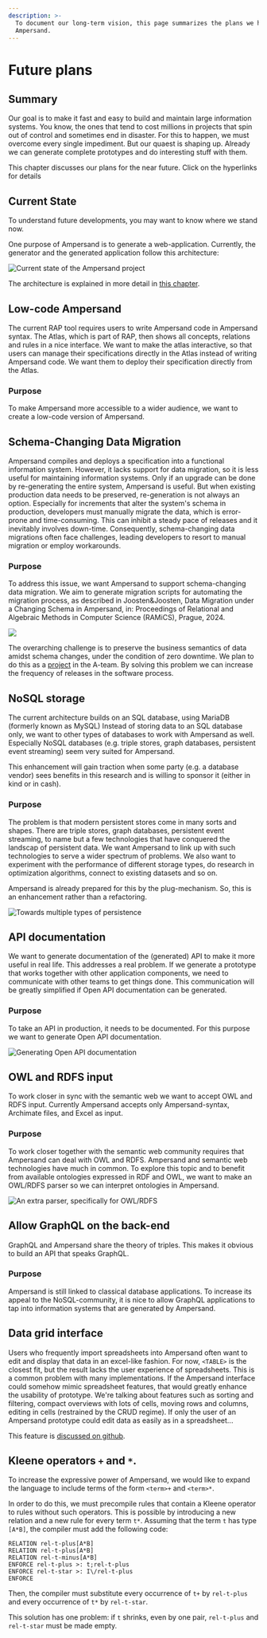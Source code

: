 ```yaml
---
description: >-
  To document our long-term vision, this page summarizes the plans we have with
  Ampersand.
---
```


# Future plans

## Summary
Our goal is to make it fast and easy to build and maintain large information systems.
You know, the ones that tend to cost millions in projects that spin out of control and sometimes end in disaster.
For this to happen, we must overcome every single impediment.
But our quaest is shaping up. Already we can generate complete prototypes and do interesting stuff with them.

This chapter discusses our plans for the near future. Click on the hyperlinks for details

## Current State

To understand future developments, you may want to know where we stand now.


One purpose of Ampersand is to generate a web-application. Currently, the generator and the generated application follow this architecture:

![Current state of the Ampersand project](<./assets/state-of-ampersand-project-2019.png>)

The architecture is explained in more detail in [this chapter](./reference-material/architecture-of-an-ampersand-application).

## Low-code Ampersand
   The current RAP tool requires users to write Ampersand code in Ampersand syntax.
   The Atlas, which is part of RAP, then shows all concepts, relations and rules in a nice interface.
   We want to make the atlas interactive, so that users can manage their specifications directly in the Atlas instead of writing Ampersand code.
   We want them to deploy their specification directly from the Atlas.

### Purpose
   To make Ampersand more accessible to a wider audience, we want to create a low-code    version of Ampersand.

## Schema-Changing Data Migration
   Ampersand compiles and deploys a specification into a functional information system.
   However, it lacks support for data migration, so it is less useful for maintaining information systems.
   Only if an upgrade can be done by re-generating the entire system, Ampersand is useful.
   But when existing production data needs to be preserved, re-generation is not always an option.
   Especially for increments that alter the system's schema in production,
   developers must manually migrate the data, which is error-prone and time-consuming.
   This can inhibit a steady pace of releases and it inevitably involves down-time.
   Consequently, schema-changing data migrations often face challenges, leading developers to resort to manual migration or employ workarounds.

### Purpose
   To address this issue, we want Ampersand to support schema-changing data migration.
   We aim to generate migration scripts for automating the migration process, as described in Joosten\&Joosten, Data Migration under a Changing Schema in Ampersand, in: Proceedings of Relational and Algebraic Methods in Computer Science (RAMiCS), Prague, 2024.

![](./assets/migration_system_deployed.png)

   The overarching challenge is to preserve the business semantics of data amidst schema changes, under the condition of zero downtime.
   We plan to do this as a [project](https://github.com/orgs/AmpersandTarski/projects/12?pane=info) in the A-team.
   By solving this problem we can increase the frequency of releases in the software process.

## NoSQL storage
The current architecture builds on an SQL database, using MariaDB (formerly known as MySQL)
Instead of storing data to an SQL database only, we want to other types of databases to work with Ampersand as well.
Especially NoSQL databases \(e.g. triple stores, graph databases, persistent event streaming\) seem very suited for Ampersand.

This enhancement will gain traction when some party (e.g. a database vendor) sees benefits in this research and is willing to sponsor it (either in kind or in cash).

### Purpose
The problem is that modern persistent stores come in many sorts and shapes.
There are triple stores, graph databases, persistent event streaming, to name but a few technologies that have conquered the landscap of persistent data. We want Ampersand to link up with such technologies to serve a wider spectrum of problems.
We also want to experiment with the performance of different storage types, do research in optimization algorithms, connect to existing datasets and so on.

Ampersand is already prepared for this by the plug-mechanism.
So, this is an enhancement rather than a refactoring.

![Towards multiple types of persistence](<./assets/towards-multiple-types-of-persistence.png>)


## API documentation
We want to generate documentation of the (generated) API to make it more useful in real life.
This addresses a real problem. If we generate a prototype that works together with other application components,
we need to communicate with other teams to get things done.
This communication will be greatly simplified if Open API documentation can be generated.
### Purpose
To take an API in production, it needs to be documented. For this purpose we want to generate Open API documentation.

![Generating Open API documentation](<./assets/untitled-diagram-8.png>)



## OWL and RDFS input
To work closer in sync with the semantic web we want to accept OWL and RDFS input. Currently Ampersand accepts only Ampersand-syntax, Archimate files, and Excel as input.
### Purpose
To work closer together with the semantic web community requires that Ampersand can deal with OWL and RDFS.
Ampersand and semantic web technologies have much in common. To explore this topic and to benefit from available ontologies expressed in RDF and OWL, we want to make an OWL/RDFS parser so we can interpret ontologies in Ampersand.

![An extra parser, specifically for OWL/RDFS](./assets/untitled-diagram-7%20%281%29.png)


## Allow GraphQL on the back-end
GraphQL and Ampersand share the theory of triples. This makes it obvious to build an API that speaks GraphQL.

### Purpose
Ampersand is still linked to classical database applications.
To increase its appeal to the NoSQL-community, it is nice to allow GraphQL applications to tap into information systems that are generated by Ampersand.

## Data grid interface
Users who frequently import spreadsheets into Ampersand often want to edit and display that data in an excel-like fashion.
For now, `<TABLE>` is the closest fit, but the result lacks the user experience of spreadsheets.
This is a common problem with many implementations.
If the Ampersand interface could somehow mimic spreadsheet features, that would greatly enhance the usability of prototype. We're talking about features such as sorting and filtering, compact overviews with lots of cells, moving rows and columns, editing in cells (restrained by the CRUD regime).
If only the user of an Ampersand prototype could edit data as easily as in a spreadsheet...

This feature is [discussed on github](https://github.com/AmpersandTarski/Ampersand/issues/1166).

## Kleene operators `+` and `*`.
To increase the expressive power of Ampersand, we would like to expand the language to include terms of the form `<term>+` and `<term>*`.

In order to do this, we must precompile rules that contain a Kleene operator to rules without such operators.
This is possible by introducing a new relation and a new rule for every term `t*`.
Assuming that the term `t` has type `[A*B]`,
the compiler must add the following code:
```Ampersand
RELATION rel-t-plus[A*B]
RELATION rel-t-plus[A*B]
RELATION rel-t-minus[A*B]
ENFORCE rel-t-plus >: t;rel-t-plus
ENFORCE rel-t-star >: I\/rel-t-plus
ENFORCE
```
Then, the compiler must substitute every occurrence of `t+` by `rel-t-plus`
and every occurrence of `t*` by `rel-t-star`.

This solution has one problem: if `t` shrinks, even by one pair, `rel-t-plus`
and `rel-t-star` must be made empty.
